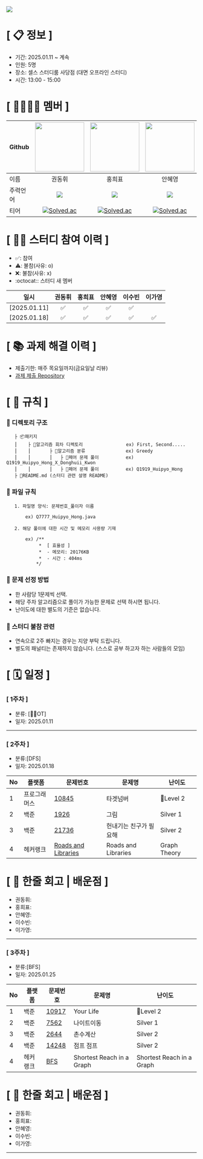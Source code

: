 <img src="https://capsule-render.vercel.app/api?type=waving&color=auto&height=300&section=header&text=AlgorithmStudy&fontSize=70" />


<!--

**Here are some ideas to get you started:**

🙋‍♀️ A short introduction - what is your organization all about?
🌈 Contribution guidelines - how can the community get involved?
👩‍💻 Useful resources - where can the community find your docs? Is there anything else the community should know?
🍿 Fun facts - what does your team eat for breakfast?
🧙 Remember, you can do mighty things with the power of [Markdown](https://docs.github.com/github/writing-on-github/getting-started-with-writing-and-formatting-on-github/basic-writing-and-formatting-syntax)
-->

# **[ 📋 정보 ]**

- 기간: 2025.01.11 ~ 계속
- 인원: 5명
- 장소: 셀스 스터디룸 사당점 (대면 오프라인 스터디)
- 시간: 13:00 - 15:00
  
# **[ 👨‍👨‍👧‍👦 ‍멤버 ]**
|Github|[<img src="https://avatars.githubusercontent.com/ARProxy" width="130px;" style="max-width: 100%;">](https://github.com/ARProxy)|[<img src="https://avatars.githubusercontent.com/hhp227study" width="130px;" style="max-width: 100%;">](https://github.com/hhp227study)|[<img src="https://avatars.githubusercontent.com/kof99athena" width="130px;" style="max-width: 100%;">](https://github.com/kof99athena)|[<img src="https://avatars.githubusercontent.com/02ggang9" width="130px;" style="max-width: 100%;">](https://github.com/02ggang9)|[<img src="https://avatars.githubusercontent.com/Ga0Lee" width="130px;" style="max-width: 100%;">](https://github.com/Ga0Lee)|
|---|:---:|:---:|:---:|:---:|:---:|
|이름|권동휘|홍희표|안혜영|이수빈|이가영|
|주력언어|<span><img src="https://img.shields.io/badge/Kotlin-7F52FF.svg?&style=for-the-badge&logo=Java&logoColor=white"/></span>|<span><img src="https://img.shields.io/badge/Kotlin-7F52FF.svg?&style=for-the-badge&logo=Java&logoColor=white"/></span>|<span><img src="https://img.shields.io/badge/Kotlin-7F52FF.svg?&style=for-the-badge&logo=Java&logoColor=white"/></span>|<span><img src="https://img.shields.io/badge/Kotlin-7F52FF.svg?&style=for-the-badge&logo=Java&logoColor=white"/></span>|<span><img src="https://img.shields.io/badge/Kotlin-7F52FF.svg?&style=for-the-badge&logo=Java&logoColor=white"/></span>|<span><img src="https://img.shields.io/badge/Kotlin-7F52FF.svg?&style=for-the-badge&logo=Java&logoColor=white"/></span>|</span>|
|티어| [![Solved.ac](http://mazassumnida.wtf/api/mini/generate_badge?boj=tnqlsdld1)](https://solved.ac/tnqlsdld1)|[![Solved.ac](http://mazassumnida.wtf/api/mini/generate_badge?boj=hong227)](https://solved.ac/hong227)|[![Solved.ac](http://mazassumnida.wtf/api/mini/generate_badge?boj=asd5687)](https://solved.ac/asd5687)|[![Solved.ac](http://mazassumnida.wtf/api/mini/generate_badge?boj=min9288)](https://solved.ac/min9288)|[![Solved.ac](http://mazassumnida.wtf/api/mini/generate_badge?boj=danmi2857)](https://solved.ac/danmi2857)|[![Solved.ac](http://mazassumnida.wtf/api/mini/generate_badge?boj=honge1122)](https://solved.ac/honge1122)|


# **[ 👩‍💻 ‍스터디 참여 이력 ]**

- ✅: 참여
- ⚠️: 불참(사유: o)
- ❌: 불참(사유: x)
- :octocat:: 스터디 새 멤버

|일시|권동휘|홍희표|안혜영|이수빈|이가영|
|---|:---:|:---:|:---:|:---:|:---:|
|[2025.01.11]|✅|✅|✅|✅||
|[2025.01.18]|✅|✅|✅|✅|✅|



# **[ 📚 ‍과제 해결 이력 ]**

- 제출기한: 매주 목요일까지(금요일날 리뷰)
- [과제 제출 Repository](https://github.com/Kotlin-Algorithm/CodingTest)

# **[ 🚫 규칙 ]**
### **📌 디렉토리 구조**

       ├ 📦패키지
       ⎮    ├ 📁알고리즘 회차 디렉토리                ex) First, Second.....
       ⎮    ⎮       ├ 📁알고리즘 분류               ex) Greedy
       ⎮    ⎮       ⎮   ├ 📃페어 문제 풀이          ex) Q1919_Huipyo_Hong_X_Donghuii_Kwon
       ⎮    ⎮       ⎮   ├ 📃페어 문제 풀이          ex) Q1919_Huipyo_Hong
       ├ 📝README.md (스터디 관련 설명 README)


### **📌 파일 규칙**

       1. 파일명 양식: 문제번호_풀이자 이름
   
           ex) Q7777_Huipyo_Hong.java

       2. 해당 풀이에 대한 시간 및 메모리 사용량 기재
           
           ex) /**
                *  [ 효율성 ]
                *  - 메모리: 20176KB
                *  - 시간 : 404ms
               */

### **📌 문제 선정 방법**
- 한 사람당 1문제씩 선택.
- 해당 주차 알고리즘으로 풀이가 가능한 문제로 선택 하시면 됩니다.
- 난이도에 대한 별도의 기준은 없습니다.

### **📌 스터디 불참 관련**
- 연속으로 2주 빠지는 경우는 지양 부탁 드립니다.
- 별도의 패널티는 존재하지 않습니다. (스스로 공부 하고자 하는 사람들의 모임)

# **[ 🗓 일정 ]**
### [ 1주차 ]
- 분류: [OT]
- 일자: 2025.01.11
-----------------------------------
### [ 2주차 ]
- 분류:[DFS]
- 일자: 2025.01.18

|No|플랫폼|문제번호|문제명|난이도|
|-|----|-----|-----|-----|
|1|프로그래머스|[10845](https://school.programmers.co.kr/learn/courses/30/lessons/43164?language=kotlin)|타겟넘버|Level 2|
|2|백준|[1926](https://www.acmicpc.net/problem/1926)|그림|Silver 1|
|3|백준|[21736](https://www.acmicpc.net/problem/21736)|헌내기는 친구가 필요해|Silver 2|
|4|헤커랭크|[Roads and Libraries](https://www.hackerrank.com/challenges/torque-and-development/problem)|Roads and Libraries|Graph Theory|

# **[ 📍 한줄 회고 | 배운점 ]**

- 권동휘: 
- 홍희표:
- 안혜영:
- 이수빈:
- 이가영: 
-----------------------------------
### [ 3주차 ]
- 분류:[BFS]
- 일자: 2025.01.25

|No|플랫폼|문제번호|문제명|난이도|
|-|----|-----|-----|-----|
|1|백준|[10917](https://www.acmicpc.net/problem/10917)|Your Life|Level 2|
|2|백준|[7562](https://www.acmicpc.net/problem/7562)|나이트이동|Silver 1|
|3|백준|[2644](https://www.acmicpc.net/problem/2644)|촌수계산|Silver 2|
|4|백준|[14248](https://www.acmicpc.net/problem/14248)|점프 점프|Silver 2|
|4|헤커랭크|[BFS](https://www.hackerrank.com/challenges/ctci-bfs-shortest-reach/problem)|Shortest Reach in a Graph|Shortest Reach in a Graph|

# **[ 📍 한줄 회고 | 배운점 ]**

- 권동휘: 
- 홍희표:
- 안혜영:
- 이수빈:
- 이가영: 
-----------------------------------
